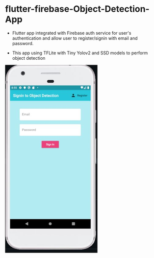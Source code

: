 # flutter-firebase-Object-Detection-App

- Flutter app integrated with Firebase auth service for user's authentication and allow user to register/signin with email and password.

- This app using TFLite with Tiny Yolov2 and SSD models to perform object detection


<img src ="images/signin.JPG">
